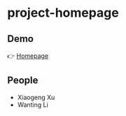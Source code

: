 # project-homepage
## Demo
👉 [Homepage](https://cse110-sp25-group29.github.io/project-homepage/homepage.html)
## People
- Xiaogeng Xu
- Wanting Li